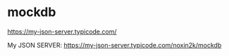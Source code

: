 # mockdb
https://my-json-server.typicode.com/

My JSON SERVER:
https://my-json-server.typicode.com/noxin2k/mockdb
